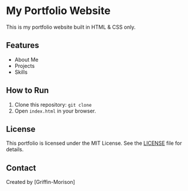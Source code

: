 # My Portfolio Website

This is my portfolio website built in HTML & CSS only.

## Features

- About Me
- Projects
- Skills

## How to Run

1. Clone this repository: `git clone `  
2. Open `index.html` in your browser.

## License

This portfolio is licensed under the MIT License. See the [LICENSE](./LICENSE) file for details.

## Contact

Created by [Griffin-Morison]